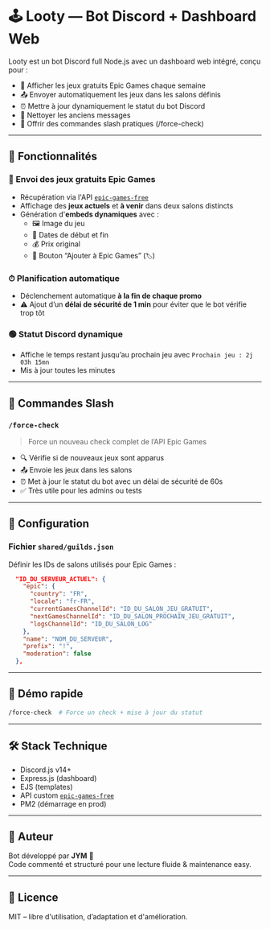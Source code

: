 # 🕹️ Looty — Bot Discord + Dashboard Web

Looty est un bot Discord full Node.js avec un dashboard web intégré, conçu pour :

- 🎁 Afficher les jeux gratuits Epic Games chaque semaine  
- 📤 Envoyer automatiquement les jeux dans les salons définis  
- ⏰ Mettre à jour dynamiquement le statut du bot Discord  
- 🧹 Nettoyer les anciens messages  
- 🔧 Offrir des commandes slash pratiques (/force-check)

---

## 🚀 Fonctionnalités

### 🎯 Envoi des jeux gratuits Epic Games
- Récupération via l'API [`epic-games-free`](https://github.com/JYM34/EpicGamesFree)
- Affichage des **jeux actuels** et **à venir** dans deux salons distincts
- Génération d'**embeds dynamiques** avec :
  - 🖼️ Image du jeu
  - 📅 Dates de début et fin
  - 💰 Prix original
  - 🔗 Bouton “Ajouter à Epic Games” (`🏷️`)

### ⏱ Planification automatique
- Déclenchement automatique **à la fin de chaque promo**
- ⚠️ Ajout d’un **délai de sécurité de 1 min** pour éviter que le bot vérifie trop tôt

### 🟢 Statut Discord dynamique
- Affiche le temps restant jusqu’au prochain jeu avec `Prochain jeu : 2j 03h 15mn`
- Mis à jour toutes les minutes

---

## 🔧 Commandes Slash

### `/force-check`
> Force un nouveau check complet de l’API Epic Games

- 🔍 Vérifie si de nouveaux jeux sont apparus
- 📤 Envoie les jeux dans les salons
- ⏰ Met à jour le statut du bot avec un délai de sécurité de 60s
- ✅ Très utile pour les admins ou tests

---

## 🔧 Configuration

### Fichier `shared/guilds.json`

Définir les IDs de salons utilisés pour Epic Games :

```json
  "ID_DU_SERVEUR_ACTUEL": {
    "epic": {
      "country": "FR",
      "locale": "fr-FR",
      "currentGamesChannelId": "ID_DU_SALON_JEU_GRATUIT",
      "nextGamesChannelId": "ID_DU_SALON_PROCHAIN_JEU_GRATUIT",
      "logsChannelId": "ID_DU_SALON_LOG"
    },
    "name": "NOM_DU_SERVEUR",
    "prefix": "!",
    "moderation": false
  },

```

---

## 🧪 Démo rapide

```bash
/force-check  # Force un check + mise à jour du statut
```

---

## 🛠 Stack Technique

- Discord.js v14+
- Express.js (dashboard)
- EJS (templates)
- API custom [`epic-games-free`](https://github.com/JYM34/EpicGamesFree)
- PM2 (démarrage en prod)

---

## 👤 Auteur

Bot développé par **JYM** 🥃  
Code commenté et structuré pour une lecture fluide & maintenance easy.

---

## 📄 Licence

MIT – libre d'utilisation, d’adaptation et d'amélioration.
